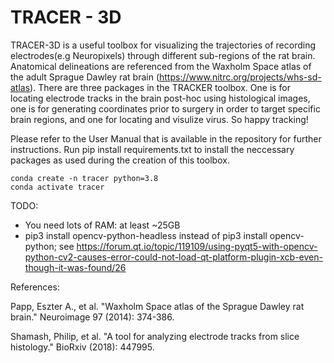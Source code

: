 # TRACER - 3D
TRACER-3D is a useful toolbox for visualizing the trajectories of recording electrodes(e.g Neuropixels) through different sub-regions of the rat brain. Anatomical delineations are referenced from the Waxholm Space atlas of the adult Sprague Dawley rat brain (https://www.nitrc.org/projects/whs-sd-atlas). There are three packages in the TRACKER toolbox. One is for locating electrode tracks in the brain post-hoc using histological images, one is for generating coordinates prior to surgery in order to target specific brain regions, and one for locating and visulize virus. So happy tracking! 

Please refer to the User Manual that is available in the repository for further instructions. 
Run pip install requirements.txt to install the neccessary packages as used during the creation of this toolbox.

```
conda create -n tracer python=3.8
conda activate tracer
```

TODO:
- You need lots of RAM: at least ~25GB
- pip3 install opencv-python-headless instead of pip3 install opencv-python; see https://forum.qt.io/topic/119109/using-pyqt5-with-opencv-python-cv2-causes-error-could-not-load-qt-platform-plugin-xcb-even-though-it-was-found/26


References:

Papp, Eszter A., et al. "Waxholm Space atlas of the Sprague Dawley rat brain." Neuroimage 97 (2014): 374-386.

Shamash, Philip, et al. "A tool for analyzing electrode tracks from slice histology." BioRxiv (2018): 447995.
